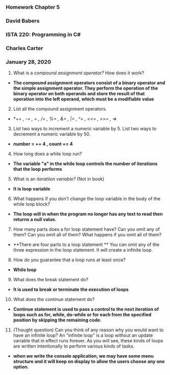 ### Homework Chapter 5
### David Babers
### ISTA 220: Programming in C#
### Charles Carter
### January 28, 2020

1. What is a *compound assignment operator?* How does it work?

* **The compound assignment operators consist of a binary operator and the simple assignment operator. They perform the operation of the binary operator on both operands and store the result of that operation into the left operand, which must be a modifiable value**

2. List all the compound assignment operators.

* **+= , -= , *= , /= , %= , &= , |= , ^= ,  <<= , >>= , =>**

3. List two ways to increment a numeric variable by 5. List two ways to decrement a numeric variable by 50.

* **number = ++ 4 , count += 4**

4. How long does a while loop run?

* **The variable "a" in the while loop controls the number of iterations that the loop performs**

5. What is an *iteratiion variable?* (Not in book)

* **It is loop variable**

6. What happens if you don't change the loop variable in the body of the while loop block?

* **The loop will in when the program no longer has any text to read then returns a null value.**

7. How many parts does a for loop statement have? Can you omit any of them? Can you omit all of them? What happens if you omit all of them?

* **There are four parts to a loop statement ** You can omit any of the three expression in the loop statement. It will create a infinite loop.

8. How do you guarantee that a loop runs at least once?

* **While loop**

9. What does the break statement do?

* **It is used to break or terminate the execution of loops**

10. What does the continue statement do?

* **Continue statement is used to pass a control to the next iteration of loops such as for, while, do-while or for each from the specified position by skipping the remaining code.**

11. (Thought question) Can you think of any reason why you would want to have an infinite loop? An "infinite loop" is a loop without an update variable that in effect runs forever. As you will see, these
kinds of loops are written intentionally to perform various kinds of tasks.

 * **when we write the console application, we may have some menu structure and it will keep on display to allow the users choose any one option.**
